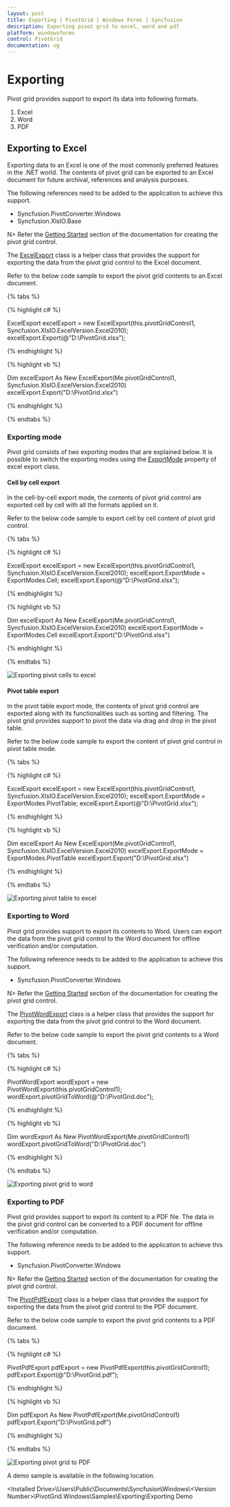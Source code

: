 ```yaml
---
layout: post
title: Exporting | PivotGrid | Windows Forms | Syncfusion
description: Exporting pivot grid to excel, word and pdf
platform: windowsforms
control: PivotGrid
documentation: ug
---
```


# Exporting

Pivot grid provides support to export its data into following formats.

1. Excel
2. Word
3. PDF

## Exporting to Excel

Exporting data to an Excel is one of the most commonly preferred features in the .NET world. The contents of pivot grid can be exported to an Excel document for future archival, references and analysis purposes.

The following references need to be added to the application to achieve this support.

* Syncfusion.PivotConverter.Windows
* Syncfusion.XlsIO.Base

N> Refer the [Getting Started](https://help.syncfusion.com/windowsforms/pivotgrid/getting-started) section of the documentation for creating the pivot grid control.

The [ExcelExport](https://help.syncfusion.com/cr/cref_files/windowsforms/Syncfusion.PivotConverter.Windows~Syncfusion.PivotConverter.ExcelExport.html) class is a helper class that provides the support for exporting the data from the pivot grid control to the Excel document.

Refer to the below code sample to export the pivot grid contents to an Excel document.

{% tabs %}

{% highlight c# %}

ExcelExport excelExport = new ExcelExport(this.pivotGridControl1, Syncfusion.XlsIO.ExcelVersion.Excel2010);
excelExport.Export(@"D:\PivotGrid.xlsx");

{% endhighlight %}

{% highlight vb %}

Dim excelExport As New ExcelExport(Me.pivotGridControl1, Syncfusion.XlsIO.ExcelVersion.Excel2010)
excelExport.Export("D:\PivotGrid.xlsx")

{% endhighlight %}

{% endtabs %}

### Exporting mode

Pivot grid consists of two exporting modes that are explained below. It is possible to switch the exporting modes using the [ExportMode](https://help.syncfusion.com/cr/cref_files/windowsforms/Syncfusion.PivotConverter.Windows~Syncfusion.PivotConverter.ExcelExport~ExportMode.html) property of excel export class.

#### Cell by cell export

In the cell-by-cell export mode, the contents of pivot grid control are exported cell by cell with all the formats applied on it.

Refer to the below code sample to export cell by cell content of pivot grid control.

{% tabs %}

{% highlight c# %}

ExcelExport excelExport = new ExcelExport(this.pivotGridControl1, Syncfusion.XlsIO.ExcelVersion.Excel2010);
excelExport.ExportMode = ExportModes.Cell;
excelExport.Export(@"D:\PivotGrid.xlsx");

{% endhighlight %}

{% highlight vb %}

Dim excelExport As New ExcelExport(Me.pivotGridControl1, Syncfusion.XlsIO.ExcelVersion.Excel2010)
excelExport.ExportMode = ExportModes.Cell
excelExport.Export("D:\PivotGrid.xlsx")

{% endhighlight %}

{% endtabs %}

![Exporting pivot cells to excel](Exporting_images/Exporting_img1.png)

#### Pivot table export

In the pivot table export mode, the contents of pivot grid control are exported along with its functionalities such as sorting and filtering. The pivot grid provides support to pivot the data via drag and drop in the pivot table.

Refer to the below code sample to export the content of pivot grid control in pivot table mode.

{% tabs %}

{% highlight c# %}

ExcelExport excelExport = new ExcelExport(this.pivotGridControl1, Syncfusion.XlsIO.ExcelVersion.Excel2010);
excelExport.ExportMode = ExportModes.PivotTable;
excelExport.Export(@"D:\PivotGrid.xlsx");

{% endhighlight %}

{% highlight vb %}

Dim excelExport As New ExcelExport(Me.pivotGridControl1, Syncfusion.XlsIO.ExcelVersion.Excel2010)
excelExport.ExportMode = ExportModes.PivotTable
excelExport.Export("D:\PivotGrid.xlsx")

{% endhighlight %}

{% endtabs %}

![Exporting pivot table to excel](Exporting_images/Exporting_img2.png)

### Exporting to Word

Pivot grid provides support to export its contents to Word. Users can export the data from the pivot grid control to the Word document for offline verification and/or computation.

The following reference needs to be added to the application to achieve this support.

* Syncfusion.PivotConverter.Windows

N> Refer the [Getting Started](https://help.syncfusion.com/windowsforms/pivotgrid/getting-started) section of the documentation for creating the pivot grid control.

The [PivotWordExport](https://help.syncfusion.com/cr/cref_files/windowsforms/Syncfusion.PivotConverter.Windows~Syncfusion.PivotConverter.PivotWordExport.html) class is a helper class that provides the support for exporting the data from the pivot grid control to the Word document.

Refer to the below code sample to export the pivot grid contents to a Word document.

{% tabs %}

{% highlight c# %}

PivotWordExport wordExport = new PivotWordExport(this.pivotGridControl1);
wordExport.pivotGridToWord(@"D:\PivotGrid.doc");

{% endhighlight %}

{% highlight vb %}

Dim wordExport As New PivotWordExport(Me.pivotGridControl1)
wordExport.pivotGridToWord("D:\PivotGrid.doc")

{% endhighlight %}

{% endtabs %}

![Exporting pivot grid to word](Exporting_images/Exporting_img3.png)

### Exporting to PDF

Pivot grid provides support to export its content to a PDF file. The data in the pivot grid control can be converted to a PDF document for offline verification and/or computation.

The following reference needs to be added to the application to achieve this support.

* Syncfusion.PivotConverter.Windows

N> Refer the [Getting Started](https://help.syncfusion.com/windowsforms/pivotgrid/getting-started) section of the documentation for creating the pivot grid control.

The [PivotPdfExport](https://help.syncfusion.com/cr/cref_files/windowsforms/Syncfusion.PivotConverter.Windows~Syncfusion.PivotConverter.PivotPdfExport.html) class is a helper class that provides the support for exporting the data from the pivot grid control to the PDF document.

Refer to the below code sample to export the pivot grid contents to a PDF document.

{% tabs %}

{% highlight c# %}

PivotPdfExport pdfExport = new PivotPdfExport(this.pivotGridControl1);
pdfExport.Export(@"D:\PivotGrid.pdf");

{% endhighlight %}

{% highlight vb %}

Dim pdfExport As New PivotPdfExport(Me.pivotGridControl1)
pdfExport.Export("D:\PivotGrid.pdf")

{% endhighlight %}

{% endtabs %}

![Exporting pivot grid to PDF](Exporting_images/Exporting_img4.png)

A demo sample is available in the following location.

&lt;Installed Drive&gt;\Users\Public\Documents\Syncfusion\Windows\\&lt;Version Number&gt;\PivotGrid.Windows\Samples\Exporting\Exporting Demo